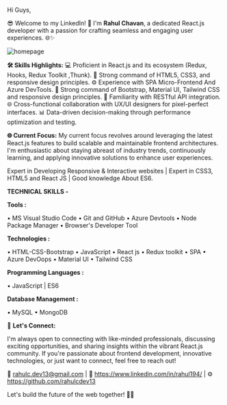 Hi Guys,

😎 Welcome to my LinkedIn! 👋 I'm  **Rahul Chavan**, a dedicated React.js developer with a passion for crafting seamless and engaging user experiences. 🌐✨

![homepage](https://github.com/rahulcdev13/rahulcdev13/assets/105979644/f138921c-1938-4b4f-8a26-a82457d3c5ec)

**🛠️ Skills Highlights:**
💻 Proficient in React.js and its ecosystem (Redux, Hooks, Redux Toolkit ,Thunk).
🎨 Strong command of HTML5, CSS3, and responsive design principles.
⚙️ Experience with SPA Micro-Frontend And Azure DevTools.
🎨 Strong command of Bootstrap, Material UI, Tailwind CSS and responsive design principles.
🚀 Familiarity with RESTful API integration.
🌐 Cross-functional collaboration with UX/UI designers for pixel-perfect interfaces.
📊 Data-driven decision-making through performance optimization and testing.

**🌐 Current Focus:**
My current focus revolves around leveraging the latest React.js features to build scalable and maintainable frontend architectures. I'm enthusiastic about staying abreast of industry trends, continuously learning, and applying innovative solutions to enhance user experiences.

Expert in Developing Responsive & Interactive websites | Expert in CSS3, HTML5 and React JS | Good knowledge About ES6.

**TECHNICAL SKILLS -**

**Tools :** 

• MS Visual Studio Code
• Git and GitHub
• Azure Devtools
• Node Package Manager
• Browser's Developer Tool 

**Technologies :** 

• HTML-CSS-Bootstrap
• JavaScript
• React js 
• Redux toolkit
• SPA
• Azure DevOops
• Material UI
• Tailwind CSS

**Programming Languages :**

• JavaScript | ES6

**Database Management :** 

• MySQL
• MongoDB

🌟 **Let's Connect:**

I'm always open to connecting with like-minded professionals, discussing exciting opportunities, and sharing insights within the vibrant React.js community. If you're passionate about frontend development, innovative technologies, or just want to connect, feel free to reach out!

📧 rahulc.dev13@gmail.com | 🔗 https://www.linkedin.com/in/rahul194/  | ⚙️  https://github.com/rahulcdev13

Let's build the future of the web together! 🚀✨
